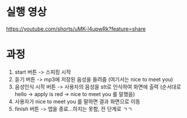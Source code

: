 # 실행 영상
https://youtube.com/shorts/uMK-l4upwRk?feature=share

# 과정
1. start 버튼 -> 스피킹 시작
2. 듣기 버튼 -> mp3에 저장된 음성을 들려줌 (여기서는 nice to meet you)
3. 음성인식 시작 버튼 -> 사용자의 음성을 stt로 인식하여 화면에 출력
   (순서대로 hello -> apply is red -> nice to meet you 를 말했음)
4. 사용자가 nice to meet you 를 말하면 결과 화면으로 이동
5. finish 버튼 -> 앱을 종료...하지는 못함, 전 단계로 ㄱㄱ
